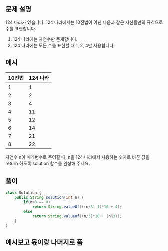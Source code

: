 ## 문제 설명

124 나라가 있습니다. 124 나라에서는 10진법이 아닌 다음과 같은 자신들만의 규칙으로 수를 표현합니다.

1. 124 나라에는 자연수만 존재합니다.
2. 124 나라에는 모든 수를 표현할 때 1, 2, 4만 사용합니다.

## 예시
|10진법|124 나라|
|-----|---------|
|1|1|
|2|2|
|3|4|
|4|11|
|5|12|
|6|14|
|7|21|
|8|22|

자연수 n이 매개변수로 주어질 때, n을 124 나라에서 사용하는 숫자로 바꾼 값을 return 하도록 solution 함수를 완성해 주세요.

## 풀이
```java
class Solution {
    public String solution(int n) {
        if(n%3 == 0)
            return String.valueOf(((n/3)-1)*10 + 4);
        else 
            return String.valueOf((n/3)*10 + (n%3));
    }
}
```

## 예시보고 몫이랑 나머지로 품
